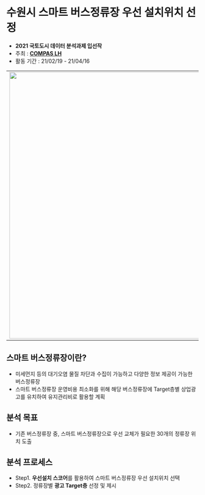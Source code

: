 # 수원시 스마트 버스정류장 우선 설치위치 선정  

* **2021 국토도시 데이터 분석과제 입선작**  
* 주최 : **[COMPAS LH](https://compas.lh.or.kr/)**
* 활동 기간 : 21/02/19 - 21/04/16  

<table>
  <tr>
    <td align="left"><img src="https://user-images.githubusercontent.com/54944069/114996339-b2376a00-9ed9-11eb-8026-fb8224884324.PNG" width="700px" alt=""/></a></td>
  </tr>
</table>

## 스마트 버스정류장이란? ##
* 미세먼지 등의 대기오염 물질 차단과 수집이 가능하고 다양한 정보 제공이 가능한 버스정류장  
* 스마트 버스정류장 운영비용 최소화를 위해 해당 버스정류장에 Target층별 상업광고를 유치하여 유지관리비로 활용할 계획   

## 분석 목표 ##
* 기존 버스정류장 중, 스마트 버스정류장으로 우선 교체가 필요한 30개의 정류장 위치 도출

## 분석 프로세스 ## 
* Step1. **우선설치 스코어**를 활용하여 스마트 버스정류장 우선 설치위치 선택  
* Step2. 정류장별 **광고 Target층** 선정 및 제시

